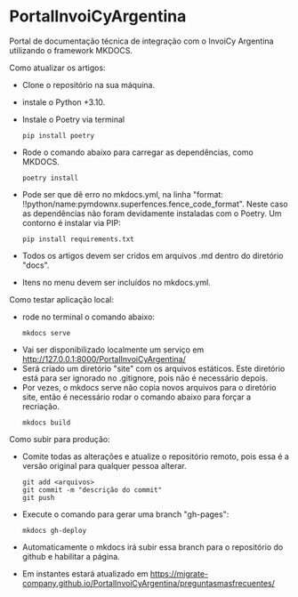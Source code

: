 # PortalInvoiCyArgentina
Portal de documentação técnica de integração com o InvoiCy Argentina utilizando o framework MKDOCS.


Como atualizar os artigos:
- Clone o repositório na sua máquina.
- instale o Python +3.10.
- Instale o Poetry via terminal
    ```shell
    pip install poetry
    ```
- Rode o comando abaixo para carregar as dependências, como MKDOCS.
    ```shell
    poetry install
    ```
- Pode ser que dê erro no mkdocs.yml, na linha "format: !!python/name:pymdownx.superfences.fence_code_format". 
    Neste caso as dependências não foram devidamente instaladas com o Poetry.
    Um contorno é instalar via PIP:
    ```shell
    pip install requirements.txt
    ```

- Todos os artigos devem ser cridos em arquivos .md dentro do diretório "docs".
- Itens no menu devem ser incluídos no mkdocs.yml.

Como testar aplicação local:
- rode no terminal o comando abaixo:
    ```shell
    mkdocs serve
    ```
- Vai ser disponibilizado localmente um serviço em http://127.0.0.1:8000/PortalInvoiCyArgentina/
- Será criado um diretório "site" com os arquivos estáticos. Este diretório está para ser ignorado no .gitignore, pois não é necessário depois.
- Por vezes, o mkdocs serve não copia novos arquivos para o diretório site, então é necessário rodar o comando abaixo para forçar a recriação.
    ```shell
    mkdocs build
    ```
Como subir para produção:
- Comite todas as alterações e atualize o repositório remoto, pois essa é a versão original para qualquer pessoa alterar.
    ```shell
    git add <arquivos>
    git commit -m "descrição do commit"
    git push
    ```

- Execute o comando para gerar uma branch "gh-pages":
    ```shell
    mkdocs gh-deploy
    ```
- Automaticamente o mkdocs irá subir essa branch para o repositório do github e habilitar a página.
- Em instantes estará atualizado em https://migrate-company.github.io/PortalInvoiCyArgentina/preguntasmasfrecuentes/

